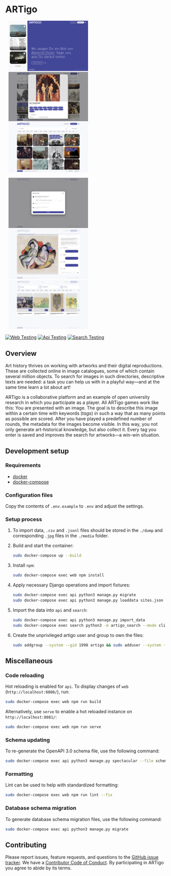 # ARTigo

<p float="left">
	<img src="images/home.png" width="250" hspace="10" />
	<img src="images/search-modal.png" width="250" hspace="10" /> 
	<img src="images/search.jpg" width="250" hspace="10" />
</p>

<p float="left">
	<img src="images/game-config.png" width="250" hspace="10" />
	<img src="images/game.png" width="250" hspace="10" /> 
	<img src="images/game-result.png" width="250" hspace="10" />
</p>


[![Web Testing](https://github.com/arthist-lmu/artigo/actions/workflows/build-web-testing.yml/badge.svg)](https://github.com/arthist-lmu/artigo/actions/workflows/build-web-testing.yml)
[![Api Testing](https://github.com/arthist-lmu/artigo/actions/workflows/build-api-testing.yml/badge.svg)](https://github.com/arthist-lmu/artigo/actions/workflows/build-api-testing.yml)
[![Search Testing](https://github.com/arthist-lmu/artigo/actions/workflows/build-search-testing.yml/badge.svg)](https://github.com/arthist-lmu/artigo/actions/workflows/build-search-testing.yml)

## Overview

Art history thrives on working with artworks and their digital reproductions. These are collected online in image catalogues, some of which contain several million objects. To search for images in such directories, descriptive texts are needed: a task you can help us with in a playful way—and at the same time learn a lot about art!

ARTigo is a collaborative platform and an example of open university research in which you participate as a player. All ARTigo games work like this: You are presented with an image. The goal is to describe this image within a certain time with keywords (*tags*) in such a way that as many points as possible are scored. After you have played a predefined number of rounds, the metadata for the images become visible. In this way, you not only generate art-historical knowledge, but also collect it. Every tag you enter is saved and improves the search for artworks—a win-win situation.

## Development setup

### Requirements
* [docker](https://docs.docker.com/get-docker/)
* [docker-compose](https://docs.docker.com/compose/install/)

### Configuration files
Copy the contents of `.env.example` to `.env` and adjust the settings.

### Setup process
1. To import data, `.csv` and `.jsonl` files should be stored in the `./dump` and corresponding `.jpg` files in the `./media` folder.

2. Build and start the container:
	```sh
	sudo docker-compose up --build
	```

3. Install `npm`:
	```sh
	sudo docker-compose exec web npm install
	```

4. Apply necessary Django operations and import fixtures:
	```sh
	sudo docker-compose exec api python3 manage.py migrate
	sudo docker-compose exec api python3 manage.py loaddata sites.json
	```

5. Import the data into `api` and `search`:
	```sh
	sudo docker-compose exec api python3 manage.py import_data
	sudo docker-compose exec search python3 -m artigo_search --mode client --task insert
	```

6. Create the unprivileged artigo user and group to own the files:
	```sh
	sudo addgroup --system --gid 1998 artigo && sudo adduser --system --uid 1999 --ingroup artigo artigo
	```


## Miscellaneous

### Code reloading
Hot reloading is enabled for `api`. To display changes of `web` (`http://localhost:8080/`), run:
```sh
sudo docker-compose exec web npm run build
```

Alternatively, use `serve` to enable a hot reloaded instance on `http://localhost:8081/`:
```sh
sudo docker-compose exec web npm run serve
```

### Schema updating
To re-generate the OpenAPI 3.0 schema file, use the following command:
```sh
sudo docker-compose exec api python3 manage.py spectacular --file schema.yml
```

### Formatting
Lint can be used to help with standardized formatting:
```sh
sudo docker-compose exec web npm run lint --fix
```

### Database schema migration
To generate database schema migration files, use the following command:
```sh
sudo docker-compose exec api python3 manage.py migrate
```

## Contributing

Please report issues, feature requests, and questions to the [GitHub issue tracker](https://github.com/arthist-lmu/artigo/issues). We have a [Contributor Code of Conduct](https://github.com/arthist-lmu/artigo/blob/master/CODE_OF_CONDUCT.md). By participating in ARTigo you agree to abide by its terms.
